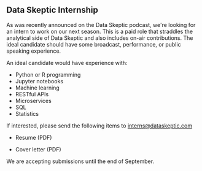 ## Data Skeptic Internship

As was recently announced on the Data Skeptic podcast, we're looking for an intern to work on our next season.  This is a paid role that straddles the analytical side of Data Skeptic and also includes on-air contributions.  The ideal candidate should have some broadcast, performance, or public speaking experience.

An ideal candidate would have experience with:

* Python or R programming
* Jupyter notebooks
* Machine learning
* RESTful APIs
* Microservices
* SQL
* Statistics

If interested, please send the following items to <a href="mailto:interns@dataskeptic.com">interns@dataskeptic.com</a>

* Resume (PDF)

* Cover letter (PDF)

We are accepting submissions until the end of September.